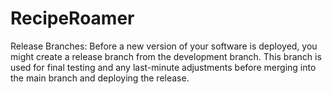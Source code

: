 # RecipeRoamer
Release Branches: Before a new version of your software is deployed, you might create a release branch from the development branch. This branch is used for final testing and any last-minute adjustments before merging into the main branch and deploying the release.
